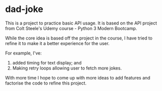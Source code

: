 # dad-joke
This is a project to practice basic API usage. It is based on the API project from Colt Steele's Udemy course - Python 3 Modern Bootcamp.

While the core idea is based off the project in the course, I have tried to refine it to make it a better experience for the user.

For example, I've:
1. added timing for text display; and
2. Making retry loops allowing user to fetch more jokes. 

With more time I hope to come up with more ideas to add features and factorise the code to refine this project. 
